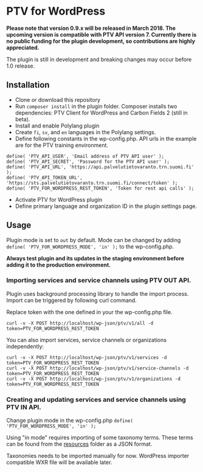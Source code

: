# PTV for WordPress

**Please note that version 0.9.x will be released in March 2018. The upcoming version is compatible with PTV API version 7. Currently there is no public funding for the plugin development, so contributions are highly appreciated.**

The plugin is still in development and breaking changes may occur before 1.0 release.

## Installation

- Clone or download this repository
- Run `composer install` in the plugin folder. Composer installs two dependencies: PTV Client for WordPress and Carbon Fields 2 (still in beta).
- Install and enable Polylang plugin
- Create `fi`, `sv`, and `en` languages in the Polylang settings.
- Define following constants in the wp-config.php. API urls in the example are for the PTV training environment.

```
define( 'PTV_API_USER', 'Email address of PTV API user' );
define( 'PTV_API_SECRET', 'Password for the PTV API user' );
define( 'PTV_API_URL', 'https://api.palvelutietovaranto.trn.suomi.fi' ); 
define( 'PTV_API_TOKEN_URL', 'https://sts.palvelutietovaranto.trn.suomi.fi/connect/token' );
define( 'PTV_FOR_WORDPRESS_REST_TOKEN', 'Token for rest api calls' );
```

- Activate PTV for WordPress plugin
- Define primary language and organization ID in the plugin settings page.

## Usage

Plugin mode is set to `out` by default. Mode can be changed by adding `define( 'PTV_FOR_WORDPRESS_MODE', 'in' );` to the wp-config.php.

**Always test plugin and its updates in the staging environment before adding it to the production environment.**

### Importing services and service channels using PTV OUT API.

Plugin uses background processing library to handle the import process. Import can be triggered by following curl command.

Replace token with the one defined in your the wp-config.php file.

```curl -v -X POST http://localhost/wp-json/ptv/v1/all -d token=PTV_FOR_WORDPRESS_REST_TOKEN```

You can also import services, service channels or organizations independently:

```
curl -v -X POST http://localhost/wp-json/ptv/v1/services -d token=PTV_FOR_WORDPRESS_REST_TOKEN
curl -v -X POST http://localhost/wp-json/ptv/v1/service-channels -d token=PTV_FOR_WORDPRESS_REST_TOKEN
curl -v -X POST http://localhost/wp-json/ptv/v1/organizations -d token=PTV_FOR_WORDPRESS_REST_TOKEN
```

### Creating and updating services and service channels using PTV IN API.

Change plugin mode in the wp-config.php `define( 'PTV_FOR_WORDPRESS_MODE', 'in' );`

Using "in mode" requires importing of some taxonomy terms. These terms can be found from the [resources](resources) folder as a JSON format.

Taxonomies needs to be imported manually for now. WordPress importer compatible WXR file will be available later.
